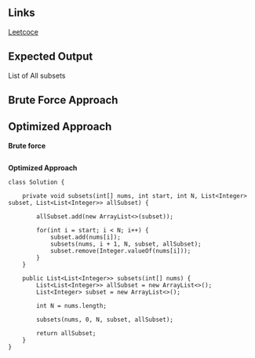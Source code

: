 ## Links
[Leetcoce](https://leetcode.com/problems/subsets/description/)

## Expected Output
List of All subsets

## Brute Force Approach

## Optimized Approach

**Brute force**
```

```

**Optimized Approach**
```
class Solution {

    private void subsets(int[] nums, int start, int N, List<Integer> subset, List<List<Integer>> allSubset) {
        
        allSubset.add(new ArrayList<>(subset));

        for(int i = start; i < N; i++) {
            subset.add(nums[i]);
            subsets(nums, i + 1, N, subset, allSubset);
            subset.remove(Integer.valueOf(nums[i]));
        }
    }

    public List<List<Integer>> subsets(int[] nums) {
        List<List<Integer>> allSubset = new ArrayList<>();
        List<Integer> subset = new ArrayList<>();
        
        int N = nums.length;

        subsets(nums, 0, N, subset, allSubset);

        return allSubset;
    }
}
```